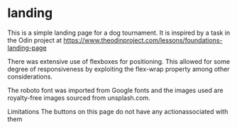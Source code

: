 # landing

This is a simple landing page for a dog tournament. It is inspired by a task in the Odin project at https://www.theodinproject.com/lessons/foundations-landing-page

There was extensive use of flexboxes for positioning. This allowed for some degree of responsiveness by exploiting the flex-wrap property among other considerations.

The roboto font was imported from Google fonts and the images used are royalty-free images sourced from unsplash.com. 

Limitations
The buttons on this page do not have any actionassociated with them